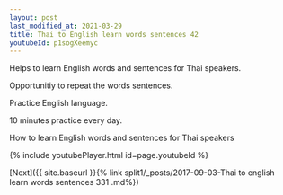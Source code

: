 ```yaml
---
layout: post
last_modified_at: 2021-03-29
title: Thai to English learn words sentences 42 
youtubeId: p1sogXeemyc
---
```

 
 
Helps to learn English words and sentences for Thai speakers.

Opportunitiy to repeat the words sentences. 

Practice English language. 
 
10 minutes practice every day. 
 
How to learn English words and sentences for Thai speakers 
 
{% include youtubePlayer.html id=page.youtubeId %}
 
 
[Next]({{ site.baseurl }}{% link  split1/_posts/2017-09-03-Thai to english learn words sentences 331 .md%})
 

